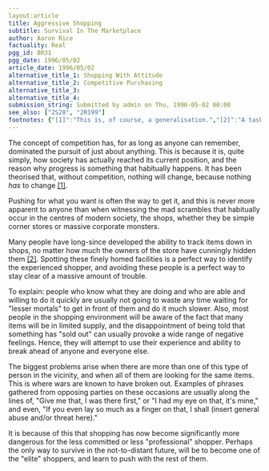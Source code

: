 ```yaml
---
layout:article
title: Aggressive Shopping
subtitle: Survival In The Marketplace
author: Aaron Rice
factuality: Real
pgg_id: 8R31
pgg_date: 1996/05/02
article_date: 1996/05/02
alternative_title_1: Shopping With Attitude
alternative_title_2: Competitive Purchasing
alternative_title_3: 
alternative_title_4: 
submission_string: Submitted by admin on Thu, 1996-05-02 00:00
see_also: ["2S28", "2R199"]
footnotes: {"[1]":"This is, of course, a generalisation.","[2]":"A task for which some are, perhaps, specially trained."}
---
```

<div>
<p>The concept of competition has, for as long as anyone can remember, dominated the pursuit of just about anything. This is because it is, quite simply, how society has actually reached its current position, and the reason why progress is something that habitually happens. It has been theorised that, without competition, nothing will change, because nothing <em>has</em> to change <a href="#footnotes.1" class="footnote-link">[1]</a>.</p>
<p>Pushing for what you want is often the way to get it, and this is never more apparent to anyone than when witnessing the mad scrambles that habitually occur in the centres of modern society, the shops, whether they be simple corner stores or massive corporate monsters.</p>
<p>Many people have long-since developed the ability to track items down in shops, no matter how much the owners of the store have cunningly hidden them <a href="#footnotes.2" class="footnote-link">[2]</a>. Spotting these finely homed facilities is a perfect way to identify the experienced shopper, and avoiding these people is a perfect way to stay clear of a massive amount of trouble.</p>
<p>To explain: people who know what they are doing and who are able and willing to do it quickly are usually not going to waste any time waiting for "lesser mortals" to get in front of them and do it much slower. Also, most people in the shopping environment will be aware of the fact that many items will be in limited supply, and the disappointment of being told that something has "sold out" can usually provoke a wide range of negative feelings. Hence, they will attempt to use their experience and ability to break ahead of anyone and everyone else.</p>
<p>The biggest problems arise when there are more than one of this type of person in the vicinity, and when all of them are looking for the same items. This is where wars are known to have broken out. Examples of phrases gathered from opposing parties on these occasions are usually along the lines of, "Give me that, I was there first," or "I had my eye on that, it's mine," and even, "If you even lay so much as a finger on that, I shall (insert general abuse and/or threat here)."</p>
<p>It is because of this that shopping has now become significantly more dangerous for the less committed or less "professional" shopper. Perhaps the only way to survive in the not-to-distant future, will be to become one of the "elite" shoppers, and learn to push with the rest of them.</p>
</div>
